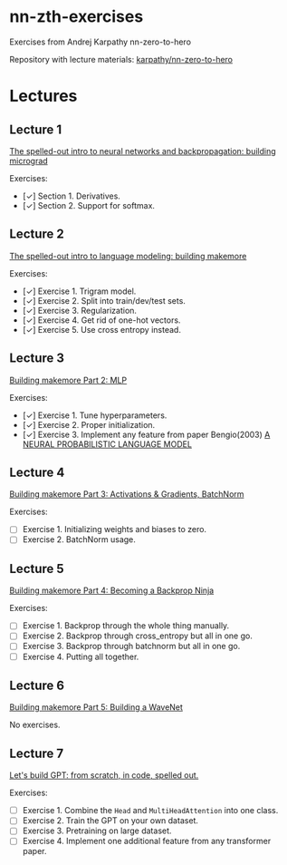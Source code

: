 # nn-zth-exercises
Exercises from Andrej Karpathy nn-zero-to-hero 

Repository with lecture materials: [karpathy/nn-zero-to-hero](https://github.com/karpathy/nn-zero-to-hero)

# Lectures 
## Lecture 1 
[The spelled-out intro to neural networks and backpropagation: building micrograd](https://www.youtube.com/watch?v=VMj-3S1tku0&list=PLAqhIrjkxbuWI23v9cThsA9GvCAUhRvKZ&index=1&t=5040s)


Exercises:
 - [&check;] Section 1. Derivatives.
 - [&check;] Section 2. Support for softmax.

## Lecture 2
[The spelled-out intro to language modeling: building makemore](https://www.youtube.com/watch?v=PaCmpygFfXo&list=PLAqhIrjkxbuWI23v9cThsA9GvCAUhRvKZ&index=2)


Exercises:
- [&check;] Exercise 1. Trigram model.
- [&check;] Exercise 2. Split into train/dev/test sets.
- [&check;] Exercise 3. Regularization.
- [&check;] Exercise 4. Get rid of one-hot vectors.
- [&check;] Exercise 5. Use cross entropy instead.

## Lecture 3
[Building makemore Part 2: MLP](https://www.youtube.com/watch?v=TCH_1BHY58I&list=PLAqhIrjkxbuWI23v9cThsA9GvCAUhRvKZ&index=3)


Exercises:
- [&check;] Exercise 1. Tune hyperparameters.
- [&check;] Exercise 2. Proper initialization.
- [&check;] Exercise 3. Implement any feature from paper Bengio(2003) [A NEURAL PROBABILISTIC LANGUAGE MODEL](https://www.jmlr.org/papers/volume3/bengio03a/bengio03a.pdf)

## Lecture 4
[Building makemore Part 3: Activations & Gradients, BatchNorm](https://www.youtube.com/watch?v=P6sfmUTpUmc&list=PLAqhIrjkxbuWI23v9cThsA9GvCAUhRvKZ&index=4)

Exercises:
- [ ] Exercise 1. Initializing weights and biases to zero.
- [ ] Exercise 2. BatchNorm usage.

## Lecture 5
[Building makemore Part 4: Becoming a Backprop Ninja](https://www.youtube.com/watch?v=q8SA3rM6ckI&list=PLAqhIrjkxbuWI23v9cThsA9GvCAUhRvKZ&index=5)


Exercises:
- [ ] Exercise 1. Backprop through the whole thing manually.
- [ ] Exercise 2. Backprop through cross_entropy but all in one go.
- [ ] Exercise 3. Backprop through batchnorm but all in one go.
- [ ] Exercise 4. Putting all together.

## Lecture 6
[Building makemore Part 5: Building a WaveNet](https://www.youtube.com/watch?v=t3YJ5hKiMQ0&list=PLAqhIrjkxbuWI23v9cThsA9GvCAUhRvKZ&index=6)


No exercises.

## Lecture 7
[Let's build GPT: from scratch, in code, spelled out.](https://www.youtube.com/watch?v=kCc8FmEb1nY&list=PLAqhIrjkxbuWI23v9cThsA9GvCAUhRvKZ&index=7)


Exercises:
- [ ] Exercise 1. Combine the `Head` and `MultiHeadAttention` into one class.
- [ ] Exercise 2. Train the GPT on your own dataset.
- [ ] Exercise 3. Pretraining on large dataset.
- [ ] Exercise 4. Implement one additional feature from any transformer paper.
